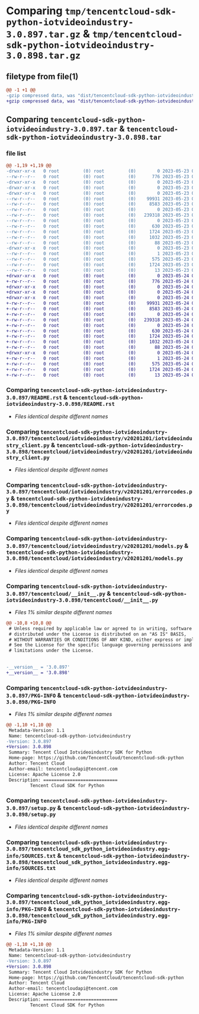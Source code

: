 # Comparing `tmp/tencentcloud-sdk-python-iotvideoindustry-3.0.897.tar.gz` & `tmp/tencentcloud-sdk-python-iotvideoindustry-3.0.898.tar.gz`

## filetype from file(1)

```diff
@@ -1 +1 @@
-gzip compressed data, was "dist/tencentcloud-sdk-python-iotvideoindustry-3.0.897.tar", last modified: Tue May 23 02:25:21 2023, max compression
+gzip compressed data, was "dist/tencentcloud-sdk-python-iotvideoindustry-3.0.898.tar", last modified: Wed May 24 01:59:57 2023, max compression
```

## Comparing `tencentcloud-sdk-python-iotvideoindustry-3.0.897.tar` & `tencentcloud-sdk-python-iotvideoindustry-3.0.898.tar`

### file list

```diff
@@ -1,19 +1,19 @@
-drwxr-xr-x   0 root         (0) root         (0)        0 2023-05-23 02:25:21.000000 tencentcloud-sdk-python-iotvideoindustry-3.0.897/
--rw-r--r--   0 root         (0) root         (0)      776 2023-05-23 02:25:21.000000 tencentcloud-sdk-python-iotvideoindustry-3.0.897/README.rst
-drwxr-xr-x   0 root         (0) root         (0)        0 2023-05-23 02:25:21.000000 tencentcloud-sdk-python-iotvideoindustry-3.0.897/tencentcloud/
-drwxr-xr-x   0 root         (0) root         (0)        0 2023-05-23 02:25:21.000000 tencentcloud-sdk-python-iotvideoindustry-3.0.897/tencentcloud/iotvideoindustry/
-drwxr-xr-x   0 root         (0) root         (0)        0 2023-05-23 02:25:21.000000 tencentcloud-sdk-python-iotvideoindustry-3.0.897/tencentcloud/iotvideoindustry/v20201201/
--rw-r--r--   0 root         (0) root         (0)    99931 2023-05-23 02:25:21.000000 tencentcloud-sdk-python-iotvideoindustry-3.0.897/tencentcloud/iotvideoindustry/v20201201/iotvideoindustry_client.py
--rw-r--r--   0 root         (0) root         (0)     8583 2023-05-23 02:25:21.000000 tencentcloud-sdk-python-iotvideoindustry-3.0.897/tencentcloud/iotvideoindustry/v20201201/errorcodes.py
--rw-r--r--   0 root         (0) root         (0)        0 2023-05-23 02:25:21.000000 tencentcloud-sdk-python-iotvideoindustry-3.0.897/tencentcloud/iotvideoindustry/v20201201/__init__.py
--rw-r--r--   0 root         (0) root         (0)   239318 2023-05-23 02:25:21.000000 tencentcloud-sdk-python-iotvideoindustry-3.0.897/tencentcloud/iotvideoindustry/v20201201/models.py
--rw-r--r--   0 root         (0) root         (0)        0 2023-05-23 02:25:21.000000 tencentcloud-sdk-python-iotvideoindustry-3.0.897/tencentcloud/iotvideoindustry/__init__.py
--rw-r--r--   0 root         (0) root         (0)      630 2023-05-23 02:25:21.000000 tencentcloud-sdk-python-iotvideoindustry-3.0.897/tencentcloud/__init__.py
--rw-r--r--   0 root         (0) root         (0)     1724 2023-05-23 02:25:21.000000 tencentcloud-sdk-python-iotvideoindustry-3.0.897/PKG-INFO
--rw-r--r--   0 root         (0) root         (0)     1032 2023-05-23 02:25:21.000000 tencentcloud-sdk-python-iotvideoindustry-3.0.897/setup.py
--rw-r--r--   0 root         (0) root         (0)       88 2023-05-23 02:25:21.000000 tencentcloud-sdk-python-iotvideoindustry-3.0.897/setup.cfg
-drwxr-xr-x   0 root         (0) root         (0)        0 2023-05-23 02:25:21.000000 tencentcloud-sdk-python-iotvideoindustry-3.0.897/tencentcloud_sdk_python_iotvideoindustry.egg-info/
--rw-r--r--   0 root         (0) root         (0)        1 2023-05-23 02:25:21.000000 tencentcloud-sdk-python-iotvideoindustry-3.0.897/tencentcloud_sdk_python_iotvideoindustry.egg-info/dependency_links.txt
--rw-r--r--   0 root         (0) root         (0)      575 2023-05-23 02:25:21.000000 tencentcloud-sdk-python-iotvideoindustry-3.0.897/tencentcloud_sdk_python_iotvideoindustry.egg-info/SOURCES.txt
--rw-r--r--   0 root         (0) root         (0)     1724 2023-05-23 02:25:21.000000 tencentcloud-sdk-python-iotvideoindustry-3.0.897/tencentcloud_sdk_python_iotvideoindustry.egg-info/PKG-INFO
--rw-r--r--   0 root         (0) root         (0)       13 2023-05-23 02:25:21.000000 tencentcloud-sdk-python-iotvideoindustry-3.0.897/tencentcloud_sdk_python_iotvideoindustry.egg-info/top_level.txt
+drwxr-xr-x   0 root         (0) root         (0)        0 2023-05-24 01:59:57.000000 tencentcloud-sdk-python-iotvideoindustry-3.0.898/
+-rw-r--r--   0 root         (0) root         (0)      776 2023-05-24 01:59:57.000000 tencentcloud-sdk-python-iotvideoindustry-3.0.898/README.rst
+drwxr-xr-x   0 root         (0) root         (0)        0 2023-05-24 01:59:57.000000 tencentcloud-sdk-python-iotvideoindustry-3.0.898/tencentcloud/
+drwxr-xr-x   0 root         (0) root         (0)        0 2023-05-24 01:59:57.000000 tencentcloud-sdk-python-iotvideoindustry-3.0.898/tencentcloud/iotvideoindustry/
+drwxr-xr-x   0 root         (0) root         (0)        0 2023-05-24 01:59:57.000000 tencentcloud-sdk-python-iotvideoindustry-3.0.898/tencentcloud/iotvideoindustry/v20201201/
+-rw-r--r--   0 root         (0) root         (0)    99931 2023-05-24 01:59:57.000000 tencentcloud-sdk-python-iotvideoindustry-3.0.898/tencentcloud/iotvideoindustry/v20201201/iotvideoindustry_client.py
+-rw-r--r--   0 root         (0) root         (0)     8583 2023-05-24 01:59:57.000000 tencentcloud-sdk-python-iotvideoindustry-3.0.898/tencentcloud/iotvideoindustry/v20201201/errorcodes.py
+-rw-r--r--   0 root         (0) root         (0)        0 2023-05-24 01:59:57.000000 tencentcloud-sdk-python-iotvideoindustry-3.0.898/tencentcloud/iotvideoindustry/v20201201/__init__.py
+-rw-r--r--   0 root         (0) root         (0)   239318 2023-05-24 01:59:57.000000 tencentcloud-sdk-python-iotvideoindustry-3.0.898/tencentcloud/iotvideoindustry/v20201201/models.py
+-rw-r--r--   0 root         (0) root         (0)        0 2023-05-24 01:59:57.000000 tencentcloud-sdk-python-iotvideoindustry-3.0.898/tencentcloud/iotvideoindustry/__init__.py
+-rw-r--r--   0 root         (0) root         (0)      630 2023-05-24 01:59:57.000000 tencentcloud-sdk-python-iotvideoindustry-3.0.898/tencentcloud/__init__.py
+-rw-r--r--   0 root         (0) root         (0)     1724 2023-05-24 01:59:57.000000 tencentcloud-sdk-python-iotvideoindustry-3.0.898/PKG-INFO
+-rw-r--r--   0 root         (0) root         (0)     1032 2023-05-24 01:59:57.000000 tencentcloud-sdk-python-iotvideoindustry-3.0.898/setup.py
+-rw-r--r--   0 root         (0) root         (0)       88 2023-05-24 01:59:57.000000 tencentcloud-sdk-python-iotvideoindustry-3.0.898/setup.cfg
+drwxr-xr-x   0 root         (0) root         (0)        0 2023-05-24 01:59:57.000000 tencentcloud-sdk-python-iotvideoindustry-3.0.898/tencentcloud_sdk_python_iotvideoindustry.egg-info/
+-rw-r--r--   0 root         (0) root         (0)        1 2023-05-24 01:59:57.000000 tencentcloud-sdk-python-iotvideoindustry-3.0.898/tencentcloud_sdk_python_iotvideoindustry.egg-info/dependency_links.txt
+-rw-r--r--   0 root         (0) root         (0)      575 2023-05-24 01:59:57.000000 tencentcloud-sdk-python-iotvideoindustry-3.0.898/tencentcloud_sdk_python_iotvideoindustry.egg-info/SOURCES.txt
+-rw-r--r--   0 root         (0) root         (0)     1724 2023-05-24 01:59:57.000000 tencentcloud-sdk-python-iotvideoindustry-3.0.898/tencentcloud_sdk_python_iotvideoindustry.egg-info/PKG-INFO
+-rw-r--r--   0 root         (0) root         (0)       13 2023-05-24 01:59:57.000000 tencentcloud-sdk-python-iotvideoindustry-3.0.898/tencentcloud_sdk_python_iotvideoindustry.egg-info/top_level.txt
```

### Comparing `tencentcloud-sdk-python-iotvideoindustry-3.0.897/README.rst` & `tencentcloud-sdk-python-iotvideoindustry-3.0.898/README.rst`

 * *Files identical despite different names*

### Comparing `tencentcloud-sdk-python-iotvideoindustry-3.0.897/tencentcloud/iotvideoindustry/v20201201/iotvideoindustry_client.py` & `tencentcloud-sdk-python-iotvideoindustry-3.0.898/tencentcloud/iotvideoindustry/v20201201/iotvideoindustry_client.py`

 * *Files identical despite different names*

### Comparing `tencentcloud-sdk-python-iotvideoindustry-3.0.897/tencentcloud/iotvideoindustry/v20201201/errorcodes.py` & `tencentcloud-sdk-python-iotvideoindustry-3.0.898/tencentcloud/iotvideoindustry/v20201201/errorcodes.py`

 * *Files identical despite different names*

### Comparing `tencentcloud-sdk-python-iotvideoindustry-3.0.897/tencentcloud/iotvideoindustry/v20201201/models.py` & `tencentcloud-sdk-python-iotvideoindustry-3.0.898/tencentcloud/iotvideoindustry/v20201201/models.py`

 * *Files identical despite different names*

### Comparing `tencentcloud-sdk-python-iotvideoindustry-3.0.897/tencentcloud/__init__.py` & `tencentcloud-sdk-python-iotvideoindustry-3.0.898/tencentcloud/__init__.py`

 * *Files 1% similar despite different names*

```diff
@@ -10,8 +10,8 @@
 # Unless required by applicable law or agreed to in writing, software
 # distributed under the License is distributed on an "AS IS" BASIS,
 # WITHOUT WARRANTIES OR CONDITIONS OF ANY KIND, either express or implied.
 # See the License for the specific language governing permissions and
 # limitations under the License.
 
 
-__version__ = '3.0.897'
+__version__ = '3.0.898'
```

### Comparing `tencentcloud-sdk-python-iotvideoindustry-3.0.897/PKG-INFO` & `tencentcloud-sdk-python-iotvideoindustry-3.0.898/PKG-INFO`

 * *Files 1% similar despite different names*

```diff
@@ -1,10 +1,10 @@
 Metadata-Version: 1.1
 Name: tencentcloud-sdk-python-iotvideoindustry
-Version: 3.0.897
+Version: 3.0.898
 Summary: Tencent Cloud Iotvideoindustry SDK for Python
 Home-page: https://github.com/TencentCloud/tencentcloud-sdk-python
 Author: Tencent Cloud
 Author-email: tencentcloudapi@tencent.com
 License: Apache License 2.0
 Description: ============================
         Tencent Cloud SDK for Python
```

### Comparing `tencentcloud-sdk-python-iotvideoindustry-3.0.897/setup.py` & `tencentcloud-sdk-python-iotvideoindustry-3.0.898/setup.py`

 * *Files identical despite different names*

### Comparing `tencentcloud-sdk-python-iotvideoindustry-3.0.897/tencentcloud_sdk_python_iotvideoindustry.egg-info/SOURCES.txt` & `tencentcloud-sdk-python-iotvideoindustry-3.0.898/tencentcloud_sdk_python_iotvideoindustry.egg-info/SOURCES.txt`

 * *Files identical despite different names*

### Comparing `tencentcloud-sdk-python-iotvideoindustry-3.0.897/tencentcloud_sdk_python_iotvideoindustry.egg-info/PKG-INFO` & `tencentcloud-sdk-python-iotvideoindustry-3.0.898/tencentcloud_sdk_python_iotvideoindustry.egg-info/PKG-INFO`

 * *Files 1% similar despite different names*

```diff
@@ -1,10 +1,10 @@
 Metadata-Version: 1.1
 Name: tencentcloud-sdk-python-iotvideoindustry
-Version: 3.0.897
+Version: 3.0.898
 Summary: Tencent Cloud Iotvideoindustry SDK for Python
 Home-page: https://github.com/TencentCloud/tencentcloud-sdk-python
 Author: Tencent Cloud
 Author-email: tencentcloudapi@tencent.com
 License: Apache License 2.0
 Description: ============================
         Tencent Cloud SDK for Python
```

